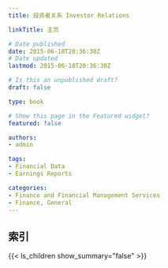 ```yaml
---
title: 投资者关系 Investor Relations

linkTitle: 主页

# Date published
date: 2015-06-18T20:36:30Z
# Date updated
lastmod: 2015-06-18T20:36:30Z

# Is this an unpublished draft?
draft: false

type: book

# Show this page in the Featured widget?
featured: false

authors:
- admin

tags:
- Financial Data
- Earnings Reports

categories:
- Finance and Financial Management Services
- Finance, General
---
```


## 索引

{{< ls_children show_summary="false" >}}
